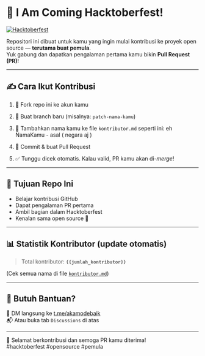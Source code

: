 # 🎉 I Am Coming Hacktoberfest!

[![Hacktoberfest](https://img.shields.io/badge/Hacktoberfest-2025-blueviolet?logo=hacktoberfest&logoColor=white)](https://hacktoberfest.com/)

Repositori ini dibuat untuk kamu yang ingin mulai kontribusi ke proyek open source — **terutama buat pemula**.  
Yuk gabung dan dapatkan pengalaman pertama kamu bikin **Pull Request (PR)**!

----

## ✍️ Cara Ikut Kontribusi

1. 🍴 Fork repo ini ke akun kamu
2. 🔀 Buat branch baru (misalnya: `patch-nama-kamu`)
3. 📝 Tambahkan nama kamu ke file `kontributor.md` seperti ini:
eh
NamaKamu - asal ( negara aj )


4. 💾 Commit & buat Pull Request
5. ✅ Tunggu dicek otomatis. Kalau valid, PR kamu akan di-*merge*!

----

## 🎯 Tujuan Repo Ini

- Belajar kontribusi GitHub
- Dapat pengalaman PR pertama
- Ambil bagian dalam Hacktoberfest
- Kenalan sama open source 🚀

----

## 📊 Statistik Kontributor (update otomatis)

> Total kontributor: **`{{jumlah_kontributor}}`**

(Cek semua nama di file [`kontributor.md`](./kontributor.md))

----

## 🤝 Butuh Bantuan?

📩 DM langsung ke [t.me/akamodebaik](https://t.me/akamodebaik)  
📬 Atau buka tab `Discussions` di atas

----

🎃 Selamat berkontribusi dan semoga PR kamu diterima!  
#hacktoberfest #opensource #pemula

<!-- Updated at Tue Jun 17 18:28:27 UTC 2025 -->

<!-- Updated at Tue Jun 17 18:35:56 UTC 2025 -->
